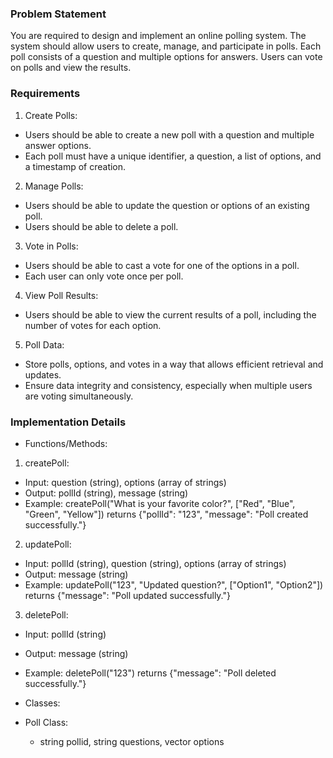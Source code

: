
### Problem Statement
You are required to design and implement an online polling system. The system should allow users to create, manage, and participate in polls. Each poll consists of a question and multiple options for answers. Users can vote on polls and view the results.

### Requirements
1. Create Polls:
- Users should be able to create a new poll with a question and multiple answer options.
- Each poll must have a unique identifier, a question, a list of options, and a timestamp of creation.

2. Manage Polls:
- Users should be able to update the question or options of an existing poll.
- Users should be able to delete a poll.

3. Vote in Polls:
- Users should be able to cast a vote for one of the options in a poll.
- Each user can only vote once per poll.

4. View Poll Results:
- Users should be able to view the current results of a poll, including the number of votes for each option.

5. Poll Data:
- Store polls, options, and votes in a way that allows efficient retrieval and updates.
- Ensure data integrity and consistency, especially when multiple users are voting simultaneously.

### Implementation Details
- Functions/Methods:
1. createPoll:
- Input: question (string), options (array of strings)
- Output: pollId (string), message (string)
- Example: createPoll("What is your favorite color?", ["Red", "Blue", "Green", "Yellow"]) returns {"pollId": "123", "message": "Poll created successfully."}

2. updatePoll:
- Input: pollId (string), question (string), options (array of strings)
- Output: message (string)
- Example: updatePoll("123", "Updated question?", ["Option1", "Option2"]) returns {"message": "Poll updated successfully."}

3. deletePoll:
- Input: pollId (string)
- Output: message (string)
- Example: deletePoll("123") returns {"message": "Poll deleted successfully."}




- Classes:

- Poll Class:
    - string pollid, string questions, vector<string> options